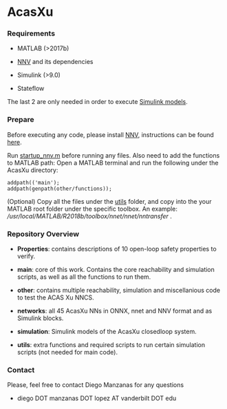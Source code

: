 # AcasXu


### Requirements

- MATLAB (>2017b)

- [NNV](https://github.com/verivital/nnv) and its dependencies

- Simulink (>9.0)

- Stateflow

The last 2 are only needed in order to execute [Simulink models](https://github.com/dieman95/AcasXu/tree/master/simulation). 

### Prepare 

Before executing any code, please install [NNV](https://github.com/verivital/nnv), instructions can be found [here](https://github.com/verivital/nnv/blob/master/README.md). 

Run [startup_nnv.m](https://github.com/verivital/nnv/blob/master/code/nnv/startup_nnv.m) before running any files. Also need to add the functions to MATLAB path: Open a MATLAB terminal and run the following under the AcasXu directory:

```
addpath(('main');
addpath(genpath(other/functions));
```
(Optional) Copy all the files under the [utils](https://github.com/dieman95/AcasXu/tree/master/utils) folder, and copy into the your MATLAB root folder under the specific toolbox. An example: */usr/local/MATLAB/R2018b/toolbox/nnet/nnet/nntransfer* .

### Repository Overview

- **Properties**: contains descriptions of 10 open-loop safety properties to verify.

- **main**: core of this work. Contains the core reachability and simulation scripts, as well as all the functions to run them.

- **other**: contains multiple reachability, simulation and miscellanious code to test the ACAS Xu NNCS.

- **networks**: all 45 AcasXu NNs in ONNX, nnet and NNV format and as Simulink blocks.

- **simulation**: Simulink models of the AcasXu closedloop system.

- **utils**: extra functions and required scripts to run certain simulation scripts (not needed for main code).

### Contact

Please, feel free to contact Diego Manzanas for any questions

 -  diego DOT manzanas DOT lopez AT vanderbilt DOT edu
